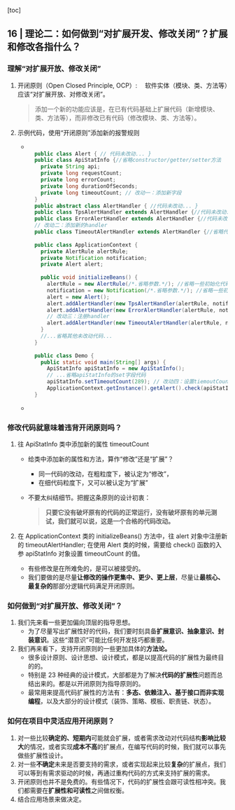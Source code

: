 [toc]

## 16 | 理论二：如何做到“对扩展开发、修改关闭”？扩展和修改各指什么？

### 理解“对扩展开放、修改关闭”

1. 开闭原则（Open Closed Principle, OCP）:　 软件实体（模块、类、方法等）应该“对扩展开放、对修改关闭”。

    >   添加一个新的功能应该是，在已有代码基础上扩展代码（新增模块、类、方法等），而非修改已有代码（修改模块、类、方法等）。
    
2. 示例代码，使用“开闭原则”添加新的报警规则

    - ```java
    	
    	public class Alert { // 代码未改动... }
    	public class ApiStatInfo {//省略constructor/getter/setter方法
    	  private String api;
    	  private long requestCount;
    	  private long errorCount;
    	  private long durationOfSeconds;
    	  private long timeoutCount; // 改动一：添加新字段
    	}
    	public abstract class AlertHandler { //代码未改动... }
    	public class TpsAlertHandler extends AlertHandler {//代码未改动...}
    	public class ErrorAlertHandler extends AlertHandler {//代码未改动...}
    	// 改动二：添加新的handler
    	public class TimeoutAlertHandler extends AlertHandler {//省略代码...}
    	
    	public class ApplicationContext {
    	  private AlertRule alertRule;
    	  private Notification notification;
    	  private Alert alert;
    	  
    	  public void initializeBeans() {
    	    alertRule = new AlertRule(/*.省略参数.*/); //省略一些初始化代码
    	    notification = new Notification(/*.省略参数.*/); //省略一些初始化代码
    	    alert = new Alert();
    	    alert.addAlertHandler(new TpsAlertHandler(alertRule, notification));
    	    alert.addAlertHandler(new ErrorAlertHandler(alertRule, notification));
    	    // 改动三：注册handler
    	    alert.addAlertHandler(new TimeoutAlertHandler(alertRule, notification));
    	  }
    	  //...省略其他未改动代码...
    	}
    	
    	public class Demo {
    	  public static void main(String[] args) {
    	    ApiStatInfo apiStatInfo = new ApiStatInfo();
    	    // ...省略apiStatInfo的set字段代码
    	    apiStatInfo.setTimeoutCount(289); // 改动四：设置tiemoutCount值
    	    ApplicationContext.getInstance().getAlert().check(apiStatInfo);
    	}
    	```

    - 

### 修改代码就意味着违背开闭原则吗？

1. 往 ApiStatInfo 类中添加新的属性 timeoutCount

    -   给类中添加新的属性和方法，算作“修改”还是“扩展”？

        -   同一代码的改动，在粗粒度下，被认定为“修改”，
        -   在细代码粒度下，又可以被认定为“扩展”

    -   不要太纠结细节。把握这条原则的设计初衷：

        >   **只要它没有破坏原有的代码的正常运行，没有破坏原有的单元测试，我们就可以说，这是一个合格的代码改动。**

2. 在 ApplicationContext 类的 initializeBeans() 方法中，往 alert 对象中注册新的 timeoutAlertHandler; 在使用 Alert 类的时候，需要给 check() 函数的入参 apiStatInfo 对象设置 timeoutCount 的值。

    -   有些修改是在所难免的，是可以被接受的。
    -   我们要做的是尽量**让修改的操作更集中、更少、更上层**，尽量让**最核心、最复杂的**那部分逻辑代码满足开闭原则。

### 如何做到“对扩展开放、修改关闭”？

1.  我们先来看一些更加偏向顶层的指导思想。
    - 为了尽量写出扩展性好的代码，我们要时刻具备**扩展意识、抽象意识、封装意识**。这些“潜意识”可能比任何开发技巧都重要。
2.  我们再来看下，支持开闭原则的一些更加具体的**方法论。**
    -   很多设计原则、设计思想、设计模式，都是以提高代码的扩展性为最终目的的。
    -   特别是 23 种经典的设计模式，大部都是为了解决**代码的扩展性**问题而总结出来的。都是以开闭原则为指导原则的。
    -   最常用来提高代码扩展性的方法有：**多态、依赖注入、基于接口而非实现编程**，以及大部分的设计模式（装饰、策略、模板、职责链、状态）。

### 如何在项目中灵活应用开闭原则？

1.  对一些比较**确定的、短期内**可能就会扩展，或者需求改动对代码结构**影响比较大**的情况，或者实现**成本不高**的扩展点，在编写代码的时候，我们就可以事先做些扩展性设计。
2.  对一些**不确定**未来是否要支持的需求，或者实现起来比较**复杂**的扩展点，我们可以等到有需求驱动的时候，再通过重构代码的方式来支持扩展的需求。
3.  开闭原则也并不是免费的。有些情况下，代码的扩展性会跟可读性相冲突。我们都需要在**扩展性和可读性**之间做权衡。
4.  结合应用场景来做决定。

